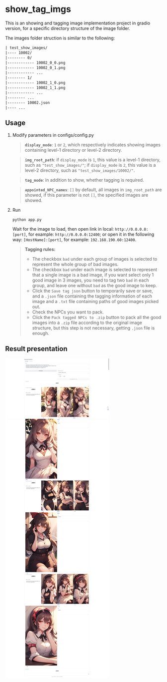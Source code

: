 # show_tag_imgs
This is an showing and tagging image implementation project in gradio version, for a specific directory structure of the image folder.

The images folder struction is similar to the following:
```
| test_show_images/
|---- 10002/
|-------- 0/
|------------ 10002_0_0.png
|------------ 10002_0_1.png
|------------ ...
|-------- 1/
|------------ 10002_1_0.png
|------------ 10002_1_1.png
|------------ ...
|-------- ...
|-------- 10002.json
|---- ...
```

## Usage
1. Modify parameters in configs/config.py
    > **```display_mode```**: ```1``` or ```2```, which respectively indicates showing images containing level-1 directory or level-2 directory.

    > **```img_root_path```**: if ```display_mode``` is ```1```, this value is a level-1 directory, such as ```"test_show_images/"```; if ```display_mode``` is ```2```, this value is a level-2 directory, such as ```"test_show_images/10002/"```.

    > **```tag_mode```**: in addition to show, whether tagging is required.

    > **```appointed_NPC_names```**: ```[]``` by default, all images in ```img_root_path``` are showed, if this parameter is not ```[]```, the specified images are showed.

2. Run
    ```
    python app.py
    ```
    Wait for the image to load, then open link in local: ```http://0.0.0.0:[port]```, for example: ```http://0.0.0.0:12400```; or open it in the following way: ```[HostName]:[port]```, for example: ```192.168.190.60:12400```.
    
    > **Tagging rules:**
    > - The checkbox ```bad``` under each group of images is selected to represent the whole group of bad images.
    > - The checkbox ```bad``` under each image is selected to represent that a single image is a bad image, if you want select only 1 good image in 3 images, you need to tag two ```bad``` in each group, and leave one without ```bad``` as the good image to keep.
    > - Click the ```Save tag json``` button to temporarily save or save, and a ```.json``` file containing the tagging information of each image and a ```.txt``` file containing paths of good images picked out.
    > - Check the NPCs you want to pack.
    > - Click the ```Pack tagged NPCs to .zip``` button to pack all the good images into a ```.zip``` file according to the original image structure, but this step is not necessary, getting ```.json``` file is enough.

## Result presentation
![demo.jpeg](demo_images/demo.jpeg)
